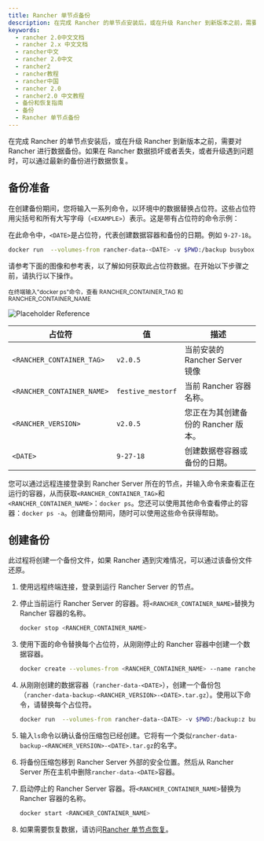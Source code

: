 ```yaml
---
title: Rancher 单节点备份
description: 在完成 Rancher 的单节点安装后，或在升级 Rancher 到新版本之前，需要对 Rancher 进行数据备份。如果在 Rancher 数据损坏或者丢失，或者升级遇到问题时，可以通过最新的备份进行数据恢复。在创建备份期间，您将输入一系列命令，以环境中的数据替换占位符。这些占位符用尖括号和所有大写字母（`<EXAMPLE>`）表示。这是带有占位符的命令示例：在此命令中，`<DATE>`是占位符，代表创建数据容器和备份的日期。例如 `9-27-18`。
keywords:
  - rancher 2.0中文文档
  - rancher 2.x 中文文档
  - rancher中文
  - rancher 2.0中文
  - rancher2
  - rancher教程
  - rancher中国
  - rancher 2.0
  - rancher2.0 中文教程
  - 备份和恢复指南
  - 备份
  - Rancher 单节点备份
---
```


在完成 Rancher 的单节点安装后，或在升级 Rancher 到新版本之前，需要对 Rancher 进行数据备份。如果在 Rancher 数据损坏或者丢失，或者升级遇到问题时，可以通过最新的备份进行数据恢复。

## 备份准备

在创建备份期间，您将输入一系列命令，以环境中的数据替换占位符。这些占位符用尖括号和所有大写字母（`<EXAMPLE>`）表示。这是带有占位符的命令示例：

在此命令中，`<DATE>`是占位符，代表创建数据容器和备份的日期。例如 `9-27-18`。

```bash
docker run  --volumes-from rancher-data-<DATE> -v $PWD:/backup busybox tar pzcvf /backup/rancher-data-backup-<RANCHER_VERSION>-<DATE>.tar.gz /var/lib/rancher
```

请参考下面的图像和参考表，以了解如何获取此占位符数据。在开始以下步骤之前，请执行以下操作。

<sup>
在终端输入"docker ps"命令，查看 RANCHER_CONTAINER_TAG 和 RANCHER_CONTAINER_NAME
</sup>

![Placeholder Reference](/img/rancher/placeholder-ref.png)

| 占位符                     | 值                | 描述                                |
| -------------------------- | ----------------- | ----------------------------------- |
| `<RANCHER_CONTAINER_TAG>`  | `v2.0.5`          | 当前安装的 Rancher Server 镜像      |
| `<RANCHER_CONTAINER_NAME>` | `festive_mestorf` | 当前 Rancher 容器名称。             |
| `<RANCHER_VERSION>`        | `v2.0.5`          | 您正在为其创建备份的 Rancher 版本。 |
| `<DATE>`                   | `9-27-18`         | 创建数据卷容器或备份的日期。        |

您可以通过远程连接登录到 Rancher Server 所在的节点，并输入命令来查看正在运行的容器，从而获取`<RANCHER_CONTAINER_TAG>`和`<RANCHER_CONTAINER_NAME>`：`docker ps`。您还可以使用其他命令查看停止的容器：`docker ps -a`。创建备份期间，随时可以使用这些命令获得帮助。

## 创建备份

此过程将创建一个备份文件，如果 Rancher 遇到灾难情况，可以通过该备份文件还原。

1. 使用远程终端连接，登录到运行 Rancher Server 的节点。

1. 停止当前运行 Rancher Server 的容器。将`<RANCHER_CONTAINER_NAME>`替换为 Rancher 容器的名称。

   ```bash
   docker stop <RANCHER_CONTAINER_NAME>
   ```

1. 使用下面的命令替换每个占位符，从刚刚停止的 Rancher 容器中创建一个数据容器。

   ```bash
   docker create --volumes-from <RANCHER_CONTAINER_NAME> --name rancher-data-<DATE> rancher/rancher:<RANCHER_CONTAINER_TAG>
   ```

1. 从刚刚创建的数据容器（`rancher-data-<DATE>`），创建一个备份包（`rancher-data-backup-<RANCHER_VERSION>-<DATE>.tar.gz`）。使用以下命令，请替换每个占位符。

   ```bash
   docker run  --volumes-from rancher-data-<DATE> -v $PWD:/backup:z busybox tar pzcvf /backup/rancher-data-backup-<RANCHER_VERSION>-<DATE>.tar.gz /var/lib/rancher
   ```

1. 输入`ls`命令以确认备份压缩包已经创建。它将有一个类似`rancher-data-backup-<RANCHER_VERSION>-<DATE>.tar.gz`的名字。

1. 将备份压缩包移到 Rancher Server 外部的安全位置。然后从 Rancher Server 所在主机中删除`rancher-data-<DATE>`容器。

1. 启动停止的 Rancher Server 容器。将`<RANCHER_CONTAINER_NAME>`替换为 Rancher 容器的名称。

   ```bash
   docker start <RANCHER_CONTAINER_NAME>
   ```

1. 如果需要恢复数据，请访问[Rancher 单节点恢复](/docs/rancher2/backups/2.0-2.4/restorations/single-node-restoration/_index)。
